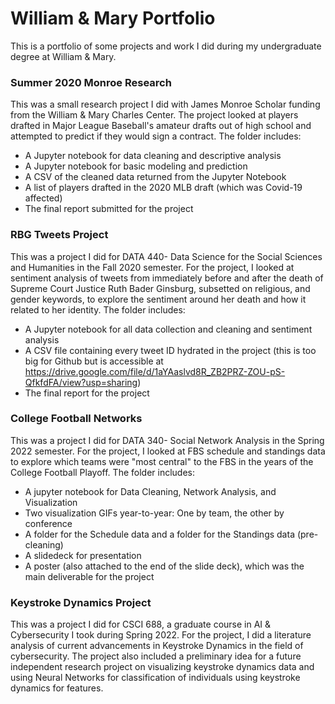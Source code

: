 # William & Mary Portfolio
This is a portfolio of some projects and work I did during my undergraduate degree at William &amp; Mary.

### Summer 2020 Monroe Research  
This was a small research project I did with James Monroe Scholar funding from the William & Mary Charles Center. The project looked at players drafted in Major League Baseball's amateur drafts out of high school and attempted to predict if they would sign a contract. The folder includes:
- A Jupyter notebook for data cleaning and descriptive analysis  
- A Jupyter notebook for basic modeling and prediction  
- A CSV of the cleaned data returned from the Jupyter Notebook
- A list of players drafted in the 2020 MLB draft (which was Covid-19 affected)
- The final report submitted for the project  

### RBG Tweets Project
This was a project I did for DATA 440- Data Science for the Social Sciences and Humanities in the Fall 2020 semester. For the project, I looked at sentiment analysis of tweets from immediately before and after the death of Supreme Court Justice Ruth Bader Ginsburg, subsetted on religious, and gender keywords, to explore the sentiment around her death and how it related to her identity. The folder includes:
- A Jupyter notebook for all  data collection and cleaning and sentiment analysis
- A CSV file containing every tweet ID hydrated in the project (this is too big for Github but is accessible at https://drive.google.com/file/d/1aYAaslvd8R_ZB2PRZ-ZOU-pS-QfkfdFA/view?usp=sharing)
- The final report for the project

### College Football Networks
This was a project I did for DATA 340- Social Network Analysis in the Spring 2022 semester. For the project, I looked at FBS schedule and standings data to explore which teams were "most central" to the FBS in the years of the College Football Playoff. The folder includes:
- A jupyter notebook for Data Cleaning, Network Analysis, and Visualization
- Two visualization GIFs year-to-year: One by team, the other by conference
- A folder for the Schedule data and a folder for the Standings data (pre-cleaning)
- A slidedeck for presentation
- A poster (also attached to the end of the slide deck), which was the main deliverable for the project

### Keystroke Dynamics Project
This was a project I did for CSCI 688, a graduate course in AI & Cybersecurity I took during Spring 2022. For the project, I did a literature analysis of current advancements in Keystroke Dynamics in the field of cybersecurity. The project also included a preliminary idea for a future independent research project on visualizing keystroke dynamics data and using Neural Networks for classification of individuals using keystroke dynamics for features.
